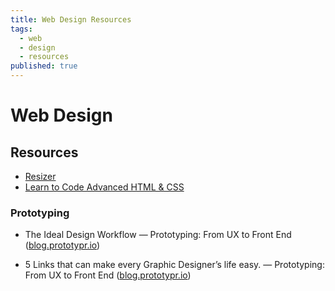 ```yaml
---
title: Web Design Resources
tags:
  - web
  - design
  - resources
published: true
---
```


# Web Design

## Resources

* [Resizer](http://design.google.com/resizer/)
* [Learn to Code Advanced HTML & CSS](http://learn.shayhowe.com/advanced-html-css/)

### Prototyping

* The Ideal Design Workflow — Prototyping: From UX to Front End ([blog.prototypr.io](https://blog.prototypr.io/the-ideal-design-workflow-2c200b8e337d#.9a7ubh88n))

* 5 Links that can make every Graphic Designer’s life easy. — Prototyping: From UX to Front End ([blog.prototypr.io](https://blog.prototypr.io/5-links-that-can-make-every-graphic-designers-life-easy-9af76f65e9cb#.5k16yr9px))
